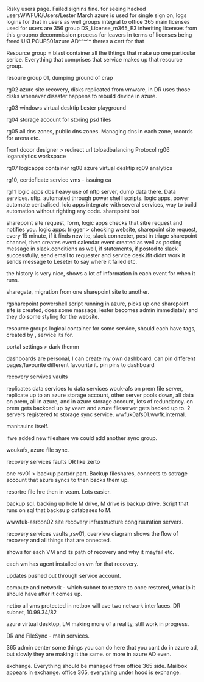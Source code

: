 Risky users page. Failed signins fine.
for seeing hacked usersWWFUK/Users/Lester March
azure is used for single sign on, logs logins for that in users as well
groups integral to office 365
main licenses used for users are 356
group DS_License_m365_E3 inheriting licenses from this groupno decommission process for leavers
in terms of licenses being freed UKLPCUPS01azure AD^^^^^
theres a cert for that


Resource group = blast container all the thtings that make up one particular serice. Everything that comprises that service makes up that resource group.

resoure group 01, dumping ground of crap

rg02 azure site recovery, disks replicated from vmware, in DR uses those disks whenever disaster happens to rebuild device in azure.

rg03 windows virtual desktip Lester playground

rg04 storage account for storing psd files

rg05 all dns zones, public dns zones. Managing dns in each zone, records for arena etc. 

front dooor designer > redirect url toloadbalancing Protocol
rg06 loganalytics workspace

rg07 logicapps container
rg08 azure virtual desktip
rg09 analytics

rg10, certicficate service vms - issuing ca 

rg11 logic apps dbs heavy use of nftp server, dump data there. Data services. sftp. automated through power shelll scripts. logic apps, power automate centralised. loic apps integrate with several services, way to build automation without righting any code.
sharepoint bot  

sharepoint site request, form, logic apps checks that sitre request and notifies you. 
logic apps: trigger > checking website, sharepoint site request, every 15 minute, if it finds new ite, slack connecter, post in triage sharepoint channel, then creates event calendar event created as well as posting message in slack.conditions as well, if statements, if posted to slack successfully, send email to requester and service desk.ifit didnt work it sends message to Leseter to say where it failed etc.

the history is very nice, shows a lot of information in each event for when it runs.

sharegate, migration from one sharepoint site to another.

rgsharepoint powershell script running in azure, picks up one sharepoint site is created, does some massage, lester becomes admin immediately and they do some styling for the website.

resource groups logical container for some service, should each have tags, created by , service its for.

portal settings > dark themm

dashboards are personal, I can create my own dashboard. can pin different pages/favourite different favourite it.
pin pins to dashboard 

recovery servives vaults


replicates data services to data services
wouk-afs on prem file server, replicate up to an azure storage account, other server pools down, all data on prem, all in azure, and in azure storage account, lots of redundancy. on prem gets backced up by veam and azure fileserver gets backed up to. 2 servers registered to storage sync service. wwfuk0afs01.wwfk.internal.

manitauins itself. 

ifwe added new fileshare we could add another sync group. 

woukafs, azure file sync.

recovery services faults DR like zerto

one rsv01 > backup part/dr part. Backup fileshares, connects to sotrage account that azure syncs to then backs them up.

resortre file hre then in veam. Lots easier.

backup sql. backing up hole M drive, M drive is backup drive. Script that runs on sql that backsu p databases to M.

wwwfuk-asrcon02 site recovery infrastructure congiruuration servers.

recovery services vaults ,rsv01, overview diagram shows the flow of recovery and all things that are onnected.

shows for each VM and its path of recovery and why it mayfail etc.

each vm has agent installed on vm for that recovery. 

updates pushed out through service account.

compute and network - which subnet to restore to once restored, what ip it should have after it comes up.

netbo all vms protected in netbox will ave two network interfaces. DR subnet, 10.99.34/82 

azure virtual desktop, LM making more of a reality, still work in progress. 

DR and FileSync - main services.

365 admin center 
some things you can do here that you cant do in azure ad, but slowly they are making it the same. or more in azure AD even.

exchange. Everything should be managed from office 365 side. Mailbox appears in exchange.  office 365, everything under hood is exchange.



